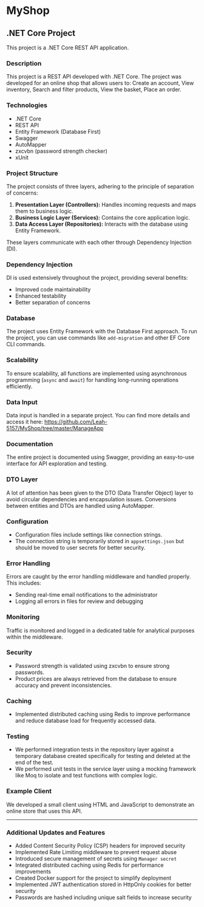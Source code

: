 # MyShop
## .NET Core Project

This project is a .NET Core REST API application.

### Description

This project is a REST API developed with .NET Core. The project was developed for an online shop that allows users to: Create an account, View inventory, Search and filter products, View the basket, Place an order.

### Technologies

* .NET Core  
* REST API  
* Entity Framework (Database First)  
* Swagger  
* AutoMapper  
* zxcvbn (password strength checker)  
* xUnit  

### Project Structure

The project consists of three layers, adhering to the principle of separation of concerns:

1. **Presentation Layer (Controllers):** Handles incoming requests and maps them to business logic.  
2. **Business Logic Layer (Services):** Contains the core application logic.  
3. **Data Access Layer (Repositories):** Interacts with the database using Entity Framework.  

These layers communicate with each other through Dependency Injection (DI).

### Dependency Injection

DI is used extensively throughout the project, providing several benefits:

* Improved code maintainability  
* Enhanced testability  
* Better separation of concerns  

### Database

The project uses Entity Framework with the Database First approach. To run the project, you can use commands like `add-migration` and other EF Core CLI commands.

### Scalability

To ensure scalability, all functions are implemented using asynchronous programming (`async` and `await`) for handling long-running operations efficiently.

### Data Input

Data input is handled in a separate project. You can find more details and access it here: https://github.com/Leah-5157/MyShop/tree/master/ManageApp

### Documentation

The entire project is documented using Swagger, providing an easy-to-use interface for API exploration and testing.

### DTO Layer

A lot of attention has been given to the DTO (Data Transfer Object) layer to avoid circular dependencies and encapsulation issues. Conversions between entities and DTOs are handled using AutoMapper.

### Configuration

* Configuration files include settings like connection strings.  
* The connection string is temporarily stored in `appsettings.json` but should be moved to user secrets for better security.  

### Error Handling

Errors are caught by the error handling middleware and handled properly. This includes:

* Sending real-time email notifications to the administrator  
* Logging all errors in files for review and debugging  

### Monitoring

Traffic is monitored and logged in a dedicated table for analytical purposes within the middleware.

### Security

* Password strength is validated using zxcvbn to ensure strong passwords.  
* Product prices are always retrieved from the database to ensure accuracy and prevent inconsistencies.  

### Caching

* Implemented distributed caching using Redis to improve performance and reduce database load for frequently accessed data.  

### Testing

* We performed integration tests in the repository layer against a temporary database created specifically for testing and deleted at the end of the test.  
* We performed unit tests in the service layer using a mocking framework like Moq to isolate and test functions with complex logic.  

### Example Client

We developed a small client using HTML and JavaScript to demonstrate an online store that uses this API.

---

### Additional Updates and Features

- Added Content Security Policy (CSP) headers for improved security  
- Implemented Rate Limiting middleware to prevent request abuse  
- Introduced secure management of secrets using `Manager secret`  
- Integrated distributed caching using Redis for performance improvements  
- Created Docker support for the project to simplify deployment  
- Implemented JWT authentication stored in HttpOnly cookies for better security  
- Passwords are hashed including unique salt fields to increase security  
